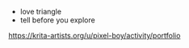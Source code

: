* love triangle
* tell before you explore


https://krita-artists.org/u/pixel-boy/activity/portfolio
